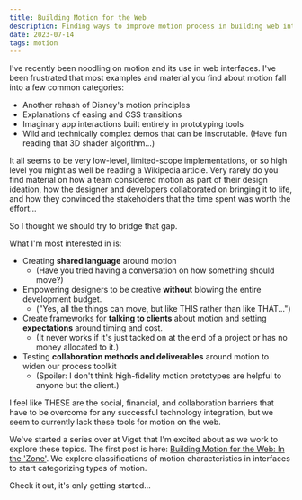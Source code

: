 ```yaml
---
title: Building Motion for the Web
description: Finding ways to improve motion process in building web interfaces.
date: 2023-07-14
tags: motion
---
```


I've recently been noodling on motion and its use in web interfaces. I've been frustrated that most examples and material you find about motion fall into a few common categories:

* Another rehash of Disney's motion principles
* Explanations of easing and CSS transitions
* Imaginary app interactions built entirely in prototyping tools
* Wild and technically complex demos that can be inscrutable. (Have fun reading that 3D shader algorithm...)

It all seems to be very low-level, limited-scope implementations, or so high level you might as well be reading a Wikipedia article. Very rarely do you find material on how a team considered motion as part of their design ideation, how the designer and developers collaborated on bringing it to life, and how they convinced the stakeholders that the time spent was worth the effort...

So I thought we should try to bridge that gap.

What I'm most interested in is:

* Creating **shared language** around motion
  * (Have you tried having a conversation on how something should move?)
* Empowering designers to be creative **without** blowing the entire development budget.
  * ("Yes, all the things can move, but like THIS rather than like THAT...")
* Create frameworks for **talking to clients** about motion and setting **expectations** around timing and cost.
  * (It never works if it's just tacked on at the end of a project or has no money allocated to it.)
* Testing **collaboration methods and deliverables** around motion to widen our process toolkit
  * (Spoiler: I don't think high-fidelity motion prototypes are helpful to anyone but the client.)

I feel like THESE are the social, financial, and collaboration barriers that have to be overcome for any successful technology integration, but we seem to currently lack these tools for motion on the web.

We've started a series over at Viget that I'm excited about as we work to explore these topics. The first post is here: [Building Motion for the Web: In the 'Zone'](https://www.viget.com/articles/building-motion-for-the-web-classifying/). We explore classifications of motion characteristics in interfaces to start categorizing types of motion.

Check it out, it's only getting started...

